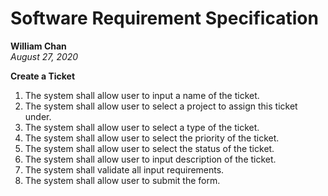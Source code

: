 # Software Requirement Specification 
**William Chan**  
*August 27, 2020*

**Create a Ticket**

1. The system shall allow user to input a name of the ticket.
1. The system shall allow user to select a project to assign this ticket under.
1. The system shall allow user to select a type of the ticket.
1. The system shall allow user to select the priority of the ticket.
1. The system shall allow user to select the status of the ticket.
1. The system shall allow user to input description of the ticket.
1. The system shall validate all input requirements.
1. The system shall allow user to submit the form.
